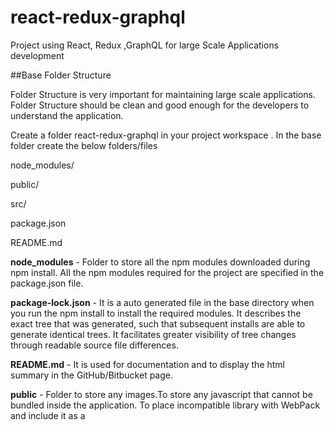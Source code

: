 # react-redux-graphql
Project using React, Redux ,GraphQL for large Scale Applications development

##Base Folder Structure

Folder Structure is very important for maintaining large scale applications. Folder Structure should be clean and good enough for the developers to understand the application.

Create a folder react-redux-graphql in your project workspace . In the base folder create the below folders/files

node_modules/

public/

src/

package.json

README.md

**node_modules** - Folder to store all the npm modules downloaded during npm install. All the npm modules required for the project are specified in the package.json file.

**package-lock.json** - It is a auto generated file in the base directory when you run the npm install to install the required modules. It describes the exact tree that was generated, such that subsequent installs are able to generate identical trees. It facilitates greater visibility of tree changes through readable source file differences.

**README.md** - It is used for documentation and to display the html summary in the GitHub/Bitbucket page.

**public** - Folder to store any images.To store any javascript that cannot be bundled inside the application. To place incompatible library with WebPack and include it as a <script> tag



##Source Folder Structure

Folder Structure under /src for large scale applications

react-redux-graphql

 ├── src                   
  ├── components     
      ├──TextField
         ├──locales
         ├──TextField.jsx      
         ├──index.js
         ├──TextField.css
      ├──ListView
         ├──components
           ├──ListViewBar
              ├──locales
              ├──ListViewBar.jsx         
              ├──index.js                     
              ├──ListViewBar.css         
         ├──locales
         ├──ListView.jsx         
         ├──index.js                     
         ├──ListView.css   
  ├──features
     ├──Login
        ├──components
           ├──LoginButton
              ├──images
              ├──locales
              ├──index.js
        ├──action.js
        ├──reducer.js
        ├──index.js
    ├──HomePage
       ├──components
          ├──HomePageBar
             ├──images
             ├──locales
             ├──index.js
       ├──features
         ├──DashBoard
            ├──index.js
            ├──action.js
            ├──reducer.js
         ├──Widgets
            ├──index.js
            ├──action.js
            ├──reducer.js
       ├──index.js
       ├──action.js
       ├──reducer.js
├──services
    ├──api
├──index.js
├──store.js      
└── README.md

##General Guidelines on the Folder Structure

###Components

 - Components that are defined at the root level of the project are global and can be used anywhere in your application.
 - If any new component is defined inside another component (nesting), this new component can only be used in its direct parent.

**Example**

 - TextField can be used anywhere in the application.
 - ListView can also be used anywhere in the application. ListView component defines a component ListViewBar. You cannot use ListViewBar anywhere else other than ListView component.
 - ListViewBar can use TextField internally because TextField is defined at the root level of components.

###Features

Features are the pages/ modules of the application.

Like how the components can be nested, features can also be nested into a feature. Components also can be built under features. Any component defined under features, can be used in that feature only.

**Example**

 - Login feature has a component LoginButton. LoginButton component can only be used by the Login feature.
 - HomePage feature has a component HomePageBar. HomePageBar component can be used only by HomePage, DashBoard or Widgets features, or by any components defined under those features.
 - DashBoard feature uses HomePageBar internally, this is authorised because HomePageBar is defined by the parent HomePage feature.
 - DashBoard feature cannot use any of the components defined in Widgets feature, but it can use the HomePageBar component.

###Services

Services act as a bridge/ an adapter between the server API and the view layer (features and components) of the application. It can take care of network calls the app will make, get and post content, and transform payloads as needed before being sent or saved in the store of the app (such as Redux). The features and components will only dispatch actions, read the store and update themselves based on the new changes.

##General Guidelines/Standards that should be followed

 - Containers should be stateful. Containers manage data or are connected to the state and generally don’t have styling associated with them. Features are the container components of the application.
 - Components should be stateless. Components have styling associated with them and aren’t responsible for any data or state management. Basically, containers (features) are responsible for how things work, and components are responsible for how things look. As a result, you can confidently go in and edit your components without worrying about your data structures getting messed up, and you can edit your containers without worrying about the styling getting messed up.
 - Use Styled components and co- locate the styles of a component in the corresponding component folder.
 - Business rules should bubble towards the top. UI and semantics should sink towards the bottom.
 - A feature must have everything it needs to work on its own. It must also have a limited scope and ideally no awareness of the entire app. Of course you can nest features into features as long as they stay as much standalone as possible and the nested ones get only used by their direct parent.
 - Features and nested features can have its own actions and reducers.
 - The structure of you entire Redux state tree can follow the folder structure of the features.
 - There shouldn’t be any logic in your reducers as they need to stay pure. If you tend to have logical code, you should create another action instead.
 - Selectors are important if you’d like to filter your state before using them in your container components. You can define them in the reducer.js file as they are bound to the same chunk of state.
 - All the network request should be defined in single file api.js.
 - Since features are standalone with their own actions and reducers, you need to assemble them by applying the concept of reducer composition, where a reducer is called by another reducer.